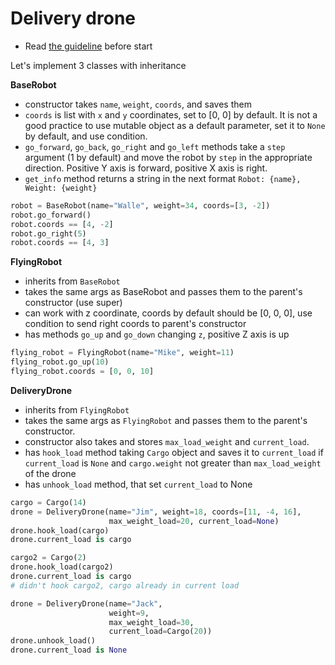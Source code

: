 # Delivery drone

- Read [the guideline](https://github.com/mate-academy/py-task-guideline/blob/main/README.md) before start

Let's implement 3 classes with inheritance

**BaseRobot**

- constructor takes `name`, `weight`, `coords`, 
and saves them
- `coords` is list with `x` and `y` coordinates, set to [0, 0] by default.
It is not a good practice to use mutable object as a default parameter,
set it to `None` by default, and use condition.
- `go_forward`, `go_back`, `go_right` and `go_left` methods 
take a `step` argument (1 by default) and move the robot by
`step` in the appropriate direction.
Positive Y axis is forward, positive X axis is right.
- `get_info` method returns a string in the next format `Robot: {name}, Weight: {weight}`
```python
robot = BaseRobot(name="Walle", weight=34, coords=[3, -2])
robot.go_forward()
robot.coords == [4, -2]
robot.go_right(5)
robot.coords == [4, 3]
```

**FlyingRobot**

- inherits from `BaseRobot`
- takes the same args as BaseRobot and passes them to the 
parent's constructor (use super) 
- can work with z coordinate, coords by default should be [0, 0, 0], 
use condition to send right coords to parent's constructor
- has methods `go_up` and `go_down` changing `z`, positive Z axis is up
```python
flying_robot = FlyingRobot(name="Mike", weight=11)
flying_robot.go_up(10)
flying_robot.coords = [0, 0, 10]
```

**DeliveryDrone**

- inherits from `FlyingRobot`
- takes the same args as `FlyingRobot` and passes them 
to the parent's constructor. 
- constructor also takes and stores `max_load_weight` and `current_load`.
- has `hook_load` method taking `Cargo` object and saves it to
`current_load` if `current_load` is `None` and `cargo.weight` not greater than
`max_load_weight` of the drone
- has `unhook_load` method, that set `current_load` to None
```python
cargo = Cargo(14)
drone = DeliveryDrone(name="Jim", weight=18, coords=[11, -4, 16], 
                      max_weight_load=20, current_load=None)
drone.hook_load(cargo)
drone.current_load is cargo

cargo2 = Cargo(2)
drone.hook_load(cargo2)
drone.current_load is cargo  
# didn't hook cargo2, cargo already in current load
```
```python
drone = DeliveryDrone(name="Jack", 
                      weight=9, 
                      max_weight_load=30, 
                      current_load=Cargo(20))
drone.unhook_load()
drone.current_load is None
```